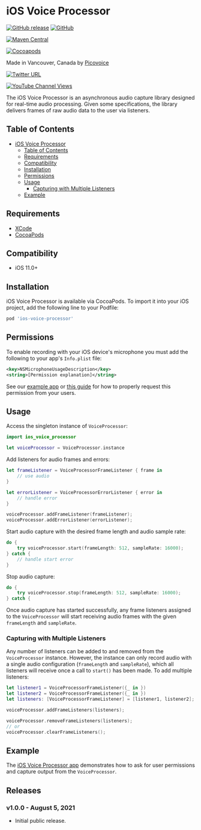 # iOS Voice Processor

[![GitHub release](https://img.shields.io/github/release/Picovoice/ios-voice-processor.svg)](https://github.com/Picovoice/ios-voice-processor/releases)
[![GitHub](https://img.shields.io/github/license/Picovoice/ios-voice-processor)](https://github.com/Picovoice/ios-voice-processor/)

[![Maven Central](https://img.shields.io/maven-central/v/ai.picovoice/android-voice-processor?label=maven-central)](https://repo1.maven.org/maven2/ai/picovoice/android-voice-processor/)

[![Cocoapods](https://img.shields.io/cocoapods/v/ios-voice-processor)](https://github.com/CocoaPods/Specs/tree/master/Specs/8/5/4/ios-voice-processor)

Made in Vancouver, Canada by [Picovoice](https://picovoice.ai)

<!-- markdown-link-check-disable -->
[![Twitter URL](https://img.shields.io/twitter/url?label=%40AiPicovoice&style=social&url=https%3A%2F%2Ftwitter.com%2FAiPicovoice)](https://twitter.com/AiPicovoice)
<!-- markdown-link-check-enable -->
[![YouTube Channel Views](https://img.shields.io/youtube/channel/views/UCAdi9sTCXLosG1XeqDwLx7w?label=YouTube&style=social)](https://www.youtube.com/channel/UCAdi9sTCXLosG1XeqDwLx7w)

The iOS Voice Processor is an asynchronous audio capture library designed for real-time audio
processing. Given some specifications, the library delivers frames of raw audio data to the user via
listeners.

## Table of Contents

- [iOS Voice Processor](#ios-voice-processor)
    - [Table of Contents](#table-of-contents)
    - [Requirements](#requirements)
    - [Compatibility](#compatibility)
    - [Installation](#installation)
    - [Permissions](#permissions)
    - [Usage](#usage)
        - [Capturing with Multiple Listeners](#capturing-with-multiple-listeners)
    - [Example](#example)

## Requirements

- [XCode](https://developer.apple.com/xcode/)
- [CocoaPods](https://cocoapods.org/)

## Compatibility

- iOS 11.0+

## Installation

iOS Voice Processor is available via CocoaPods. To import it into your iOS project, add the following line to your Podfile:
```ruby
pod 'ios-voice-processor'
```

## Permissions

To enable recording with your iOS device's microphone you must add the following to your app's `Info.plist` file:
```xml
<key>NSMicrophoneUsageDescription</key>
<string>[Permission explanation]</string>
```

See our [example app](example/) or [this guide](https://developer.apple.com/documentation/avfaudio/avaudiosession/1616601-requestrecordpermission) for how to properly request this permission from your users.

## Usage

Access the singleton instance of `VoiceProcessor`:

```swift
import ios_voice_processor

let voiceProcessor = VoiceProcessor.instance
```

Add listeners for audio frames and errors:

```swift
let frameListener = VoiceProcessorFrameListener { frame in
    // use audio
}

let errorListener = VoiceProcessorErrorListener { error in
    // handle error
}

voiceProcessor.addFrameListener(frameListener);
voiceProcessor.addErrorListener(errorListener);
```

Start audio capture with the desired frame length and audio sample rate:

```swift
do {
    try voiceProcessor.start(frameLength: 512, sampleRate: 16000);
} catch {
    // handle start error
}
```

Stop audio capture:
```swift
do {
    try voiceProcessor.stop(frameLength: 512, sampleRate: 16000);
} catch {

```

Once audio capture has started successfully, any frame listeners assigned to the `VoiceProcessor`
will start receiving audio frames with the given `frameLength` and `sampleRate`.

### Capturing with Multiple Listeners

Any number of listeners can be added to and removed from the `VoiceProcessor` instance. However,
the instance can only record audio with a single audio configuration (`frameLength` and `sampleRate`),
which all listeners will receive once a call to `start()` has been made. To add multiple listeners:
```swift
let listener1 = VoiceProcessorFrameListener({_ in })
let listener2 = VoiceProcessorFrameListener({_ in })
let listeners: [VoiceProcessorFrameListener] = [listener1, listener2];

voiceProcessor.addFrameListeners(listeners);

voiceProcessor.removeFrameListeners(listeners);
// or
voiceProcessor.clearFrameListeners();
```

## Example

The [iOS Voice Processor app](example/) demonstrates how to ask for user permissions and capture output from the `VoiceProcessor`.

## Releases

### v1.0.0 - August 5, 2021

- Initial public release.
